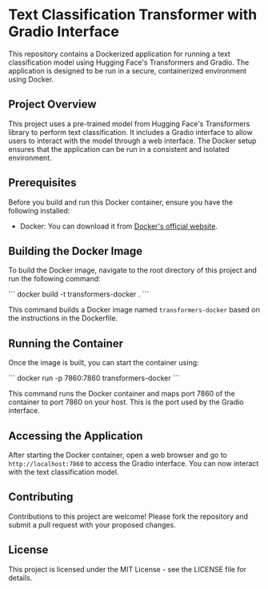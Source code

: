 
# Text Classification Transformer with Gradio Interface

This repository contains a Dockerized application for running a text classification model using Hugging Face's Transformers and Gradio. The application is designed to be run in a secure, containerized environment using Docker.

## Project Overview

This project uses a pre-trained model from Hugging Face's Transformers library to perform text classification. It includes a Gradio interface to allow users to interact with the model through a web interface. The Docker setup ensures that the application can be run in a consistent and isolated environment.

## Prerequisites

Before you build and run this Docker container, ensure you have the following installed:
- Docker: You can download it from [Docker's official website](https://www.docker.com/get-started).

## Building the Docker Image

To build the Docker image, navigate to the root directory of this project and run the following command:

\`\`\`
docker build -t transformers-docker .
\`\`\`

This command builds a Docker image named `transformers-docker` based on the instructions in the Dockerfile.

## Running the Container

Once the image is built, you can start the container using:

\`\`\`
docker run -p 7860:7860 transformers-docker
\`\`\`

This command runs the Docker container and maps port 7860 of the container to port 7860 on your host. This is the port used by the Gradio interface.

## Accessing the Application

After starting the Docker container, open a web browser and go to `http://localhost:7860` to access the Gradio interface. You can now interact with the text classification model.

## Contributing

Contributions to this project are welcome! Please fork the repository and submit a pull request with your proposed changes.

## License

This project is licensed under the MIT License - see the LICENSE file for details.
